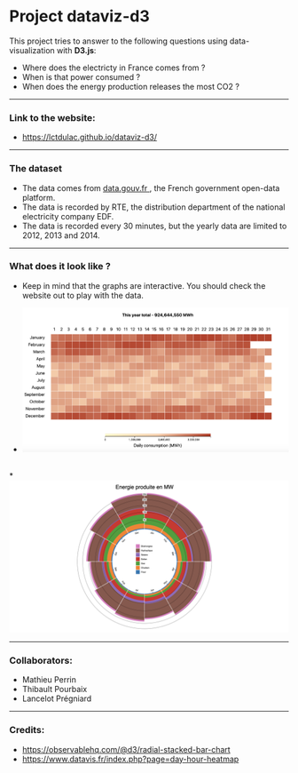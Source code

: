 # Project dataviz-d3

This project tries to answer to the following questions using data-visualization with <b>D3.js</b>:

* Where does the electricty in France comes from ?
* When is that power consumed ?
* When does the energy production releases the most CO2 ?


____

### Link to the website:

* https://lctdulac.github.io/dataviz-d3/
____

### The dataset

* The data comes from <a href="https://www.data.gouv.fr/fr/datasets/electricite-consommation-production-co2-et-echanges/"> data.gouv.fr </a>, the French government open-data platform.
* The data is recorded by RTE, the distribution department of the national electricity company EDF.
* The data is recorded every 30 minutes, but the yearly data are limited to 2012, 2013 and 2014.


___

### What does it look like ?

* Keep in mind that the graphs are interactive. You should check the website out to play with the data.

* <img src="/img/visu2.png">
<br>
* <img src="/img/visu3.png">

____

### Collaborators:

- Mathieu Perrin
- Thibault Pourbaix 
- Lancelot Prégniard

____ 

### Credits:

- https://observablehq.com/@d3/radial-stacked-bar-chart
- https://www.datavis.fr/index.php?page=day-hour-heatmap 
